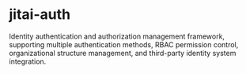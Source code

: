 # jitai-auth
Identity authentication and authorization management framework, supporting multiple authentication methods, RBAC permission control, organizational structure management, and third-party identity system integration.
